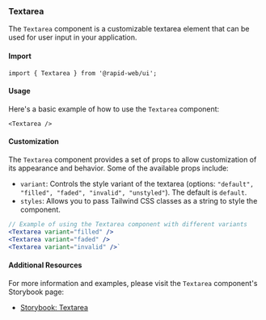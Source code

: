 ### Textarea

The `Textarea` component is a customizable textarea element that can be used for user input in your application.

#### Import

`import { Textarea } from '@rapid-web/ui';`

#### Usage

Here's a basic example of how to use the `Textarea` component:

`<Textarea />`

#### Customization

The `Textarea` component provides a set of props to allow customization of its appearance and behavior. Some of the available props include:

-   `variant`: Controls the style variant of the textarea (options: `"default", "filled", "faded", "invalid", "unstyled"`). The default is `default`.
-   `styles`: Allows you to pass Tailwind CSS classes as a string to style the component.

```jsx
// Example of using the Textarea component with different variants 
<Textarea variant="filled" /> 
<Textarea variant="faded" /> 
<Textarea variant="invalid" />`
```


#### Additional Resources

For more information and examples, please visit the `Textarea` component's Storybook page:

-   [Storybook: Textarea](https://storybook.rapid.cincinnati.ventures/?path=/docs/components-primitives-textarea--primary)